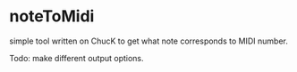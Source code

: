 # noteToMidi
simple tool written on ChucK to get what note corresponds to MIDI number.

Todo: make different output options.
